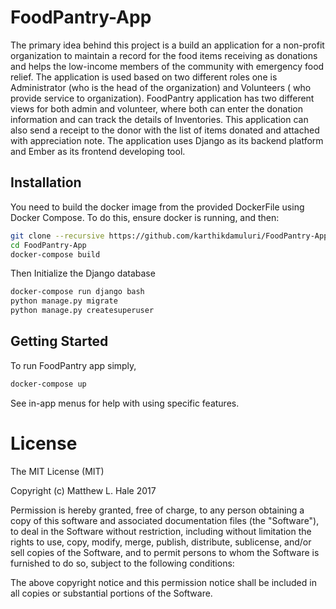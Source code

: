 # FoodPantry-App
The primary idea behind this project is a build an application for a non-profit organization to maintain a record for the food items receiving as donations and helps the low-income members of the community with emergency food relief. The application is used based on two different roles one is Administrator (who is the head of the organization) and Volunteers ( who provide service to organization). FoodPantry application has two different views for both admin and volunteer, where both can enter the donation information and can track the details of Inventories. This application can also send a receipt to the donor with the list of items donated and attached with appreciation note. The application uses Django as its backend platform and Ember as its frontend developing tool.

## Installation
You need to build the docker image from the provided DockerFile using Docker Compose. To do this, ensure docker is running, and then:

```bash
git clone --recursive https://github.com/karthikdamuluri/FoodPantry-App.git
cd FoodPantry-App
docker-compose build
```

Then Initialize the Django database
```bash
docker-compose run django bash
python manage.py migrate
python manage.py createsuperuser
```

## Getting Started

To run FoodPantry app simply,
```bash
docker-compose up
```
See in-app menus for help with using specific features.

# License
The MIT License (MIT)

Copyright (c) Matthew L. Hale 2017

Permission is hereby granted, free of charge, to any person obtaining a copy of this software and associated documentation files (the "Software"), to deal in the Software without restriction, including without limitation the rights to use, copy, modify, merge, publish, distribute, sublicense, and/or sell copies of the Software, and to permit persons to whom the Software is furnished to do so, subject to the following conditions:

The above copyright notice and this permission notice shall be included in all copies or substantial portions of the Software.
